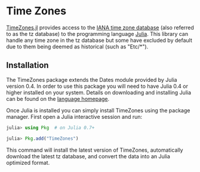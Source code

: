 # Time Zones

[TimeZones.jl](https://github.com/JuliaTime/TimeZones.jl) provides access to the [IANA time zone database](http://www.iana.org/time-zones) (also referred to as the tz database) to the programming language [Julia](http://julialang.org/). This library can handle any time zone in the tz database but some have excluded by default due to them being deemed as historical (such as "Etc/*").

## Installation

The TimeZones package extends the Dates module provided by Julia version 0.4. In order to use this package you will need to have Julia 0.4 or higher installed on your system. Details on downloading and installing Julia can be found on the [language homepage](http://julialang.org/).

Once Julia is installed you can simply install TimeZones using the package manager. First open a Julia interactive session and run:

```julia
julia> using Pkg  # on Julia 0.7+

julia> Pkg.add("TimeZones")
```

This command will install the latest version of TimeZones, automatically download the latest tz database, and convert the data into an Julia optimized format.
